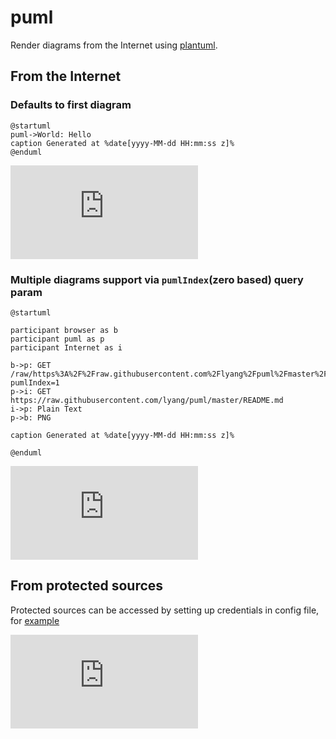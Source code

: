 # puml
Render diagrams from the Internet using [plantuml](https://github.com/plantuml/plantuml).

## From the Internet
### Defaults to first diagram
```
@startuml
puml->World: Hello
caption Generated at %date[yyyy-MM-dd HH:mm:ss z]%
@enduml
```
[![demo](https://puml-demo.herokuapp.com/raw/https%3A%2F%2Fraw.githubusercontent.com%2Flyang%2Fpuml%2Fmaster%2FREADME.md)](https://puml-demo.herokuapp.com/raw/https%3A%2F%2Fraw.githubusercontent.com%2Flyang%2Fpuml%2Fmaster%2FREADME.md)

### Multiple diagrams support via `pumlIndex`(zero based) query param
```
@startuml

participant browser as b
participant puml as p
participant Internet as i

b->p: GET /raw/https%3A%2F%2Fraw.githubusercontent.com%2Flyang%2Fpuml%2Fmaster%2FREADME.md?pumlIndex=1
p->i: GET https://raw.githubusercontent.com/lyang/puml/master/README.md
i->p: Plain Text
p->b: PNG

caption Generated at %date[yyyy-MM-dd HH:mm:ss z]%

@enduml
```
[![demo](https://puml-demo.herokuapp.com/raw/https%3A%2F%2Fraw.githubusercontent.com%2Flyang%2Fpuml%2Fmaster%2FREADME.md?pumlIndex=1)](https://puml-demo.herokuapp.com/raw/https%3A%2F%2Fraw.githubusercontent.com%2Flyang%2Fpuml%2Fmaster%2FREADME.md?pumlIndex=1)

## From protected sources
Protected sources can be accessed by setting up credentials in config file, for [example](https://github.com/lyang/puml/blob/master/puml-demo.yaml)

[![demo](http://puml-demo.herokuapp.com/raw/https%3A%2F%2Fraw.githubusercontent.com%2Flyang%2Fpuml-demo%2Fmaster%2FREADME.md)](http://puml-demo.herokuapp.com/raw/https%3A%2F%2Fraw.githubusercontent.com%2Flyang%2Fpuml-demo%2Fmaster%2FREADME.md)
